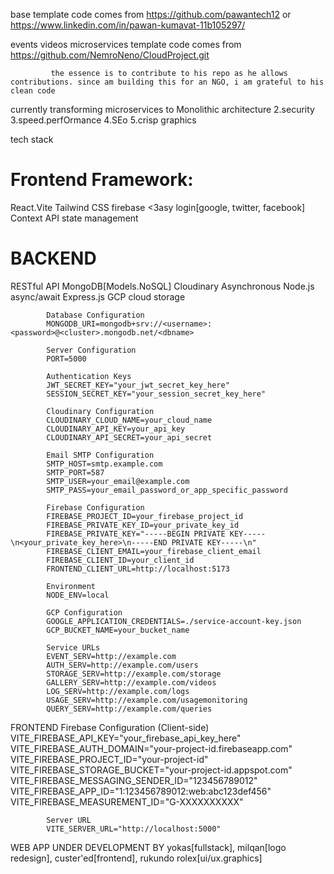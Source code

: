 base template code comes from https://github.com/pawantech12 or https://www.linkedin.com/in/pawan-kumavat-11b105297/
        
events videos microservices template code comes from https://github.com/NemroNeno/CloudProject.git
             
             the essence is to contribute to his repo as he allows contributions. since am building this for an NGO, i am grateful to his clean code


currently transforming microservices to Monolithic architecture 
2.security
3.speed.perfOrmance
4.SEo
5.crisp graphics

tech stack
 # Frontend Framework:
React.Vite 
Tailwind CSS
firebase <3asy login[google, twitter, facebook]
Context API 
state management


 # BACKEND
RESTful API
MongoDB[Models.NoSQL]
Cloudinary
Asynchronous Node.js 
async/await Express.js 
GCP cloud storage

            Database Configuration
            MONGODB_URI=mongodb+srv://<username>:<password>@<cluster>.mongodb.net/<dbname>

            Server Configuration
            PORT=5000

            Authentication Keys
            JWT_SECRET_KEY="your_jwt_secret_key_here"
            SESSION_SECRET_KEY="your_session_secret_key_here"

            Cloudinary Configuration
            CLOUDINARY_CLOUD_NAME=your_cloud_name
            CLOUDINARY_API_KEY=your_api_key
            CLOUDINARY_API_SECRET=your_api_secret

            Email SMTP Configuration
            SMTP_HOST=smtp.example.com
            SMTP_PORT=587
            SMTP_USER=your_email@example.com
            SMTP_PASS=your_email_password_or_app_specific_password

            Firebase Configuration
            FIREBASE_PROJECT_ID=your_firebase_project_id
            FIREBASE_PRIVATE_KEY_ID=your_private_key_id
            FIREBASE_PRIVATE_KEY="-----BEGIN PRIVATE KEY-----\n<your_private_key_here>\n-----END PRIVATE KEY-----\n"
            FIREBASE_CLIENT_EMAIL=your_firebase_client_email
            FIREBASE_CLIENT_ID=your_client_id
            FRONTEND_CLIENT_URL=http://localhost:5173

            Environment
            NODE_ENV=local

            GCP Configuration
            GOOGLE_APPLICATION_CREDENTIALS=./service-account-key.json
            GCP_BUCKET_NAME=your_bucket_name

            Service URLs
            EVENT_SERV=http://example.com
            AUTH_SERV=http://example.com/users
            STORAGE_SERV=http://example.com/storage
            GALLERY_SERV=http://example.com/videos
            LOG_SERV=http://example.com/logs
            USAGE_SERV=http://example.com/usagemonitoring
            QUERY_SERV=http://example.com/queries



FRONTEND
            Firebase Configuration (Client-side)
            VITE_FIREBASE_API_KEY="your_firebase_api_key_here"
            VITE_FIREBASE_AUTH_DOMAIN="your-project-id.firebaseapp.com"
            VITE_FIREBASE_PROJECT_ID="your-project-id"
            VITE_FIREBASE_STORAGE_BUCKET="your-project-id.appspot.com"
            VITE_FIREBASE_MESSAGING_SENDER_ID="123456789012"
            VITE_FIREBASE_APP_ID="1:123456789012:web:abc123def456"
            VITE_FIREBASE_MEASUREMENT_ID="G-XXXXXXXXXX"

            Server URL
            VITE_SERVER_URL="http://localhost:5000"


WEB APP UNDER DEVELOPMENT BY yokas[fullstack], milqan[logo redesign], custer'ed[frontend], rukundo rolex[ui/ux.graphics]